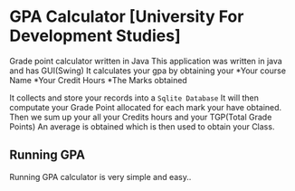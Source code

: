 # GPA Calculator [University For Development Studies]
Grade point calculator written in Java
This application was written in java and has GUI(Swing)
It calculates your gpa by obtaining your 
*Your course Name
*Your Credit Hours
*The Marks obtained

It collects and store your records into a `Sqlite Database`
It will then computate your Grade Point allocated for each mark your have obtained.
Then we sum up your all your Credits hours and your TGP(Total Grade Points)
An average is obtained which is then used to obtain your Class.

## Running GPA 
Running GPA calculator is very simple and easy..

